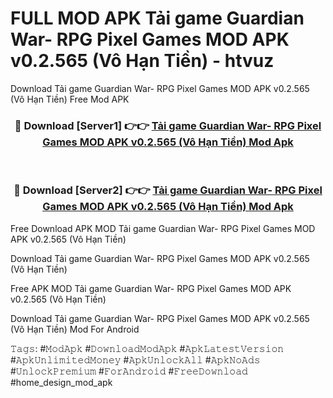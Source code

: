 # FULL MOD APK Tải game Guardian War- RPG Pixel Games MOD APK v0.2.565 (Vô Hạn Tiền) - htvuz
Download Tải game Guardian War- RPG Pixel Games MOD APK v0.2.565 (Vô Hạn Tiền) Free Mod APK

<div align="center">
<h3>🔴 Download [Server1] 👉👉 <a href="https://apk-comot.site?title=Tải_game_Guardian_War-_RPG_Pixel_Games_MOD_APK_v0.2.565_(Vô_Hạn_Tiền)">Tải game Guardian War- RPG Pixel Games MOD APK v0.2.565 (Vô Hạn Tiền) Mod Apk</a></h3><br>

<h3>🔴 Download [Server2] 👉👉 <a href="https://apk-comot.site?title=Tải_game_Guardian_War-_RPG_Pixel_Games_MOD_APK_v0.2.565_(Vô_Hạn_Tiền)">Tải game Guardian War- RPG Pixel Games MOD APK v0.2.565 (Vô Hạn Tiền) Mod Apk</a></h3>
</div>


Free Download APK MOD Tải game Guardian War- RPG Pixel Games MOD APK v0.2.565 (Vô Hạn Tiền)

Download Tải game Guardian War- RPG Pixel Games MOD APK v0.2.565 (Vô Hạn Tiền) 

Free APK MOD Tải game Guardian War- RPG Pixel Games MOD APK v0.2.565 (Vô Hạn Tiền) 

Download Tải game Guardian War- RPG Pixel Games MOD APK v0.2.565 (Vô Hạn Tiền) Mod For Android

𝚃𝚊𝚐𝚜: #𝙼𝚘𝚍𝙰𝚙𝚔 #𝙳𝚘𝚠𝚗𝚕𝚘𝚊𝚍𝙼𝚘𝚍𝙰𝚙𝚔 #𝙰𝚙𝚔𝙻𝚊𝚝𝚎𝚜𝚝𝚅𝚎𝚛𝚜𝚒𝚘𝚗 #𝙰𝚙𝚔𝚄𝚗𝚕𝚒𝚖𝚒𝚝𝚎𝚍𝙼𝚘𝚗𝚎𝚢 #𝙰𝚙𝚔𝚄𝚗𝚕𝚘𝚌𝚔𝙰𝚕𝚕 #𝙰𝚙𝚔𝙽𝚘𝙰𝚍𝚜 #𝚄𝚗𝚕𝚘𝚌𝚔𝙿𝚛𝚎𝚖𝚒𝚞𝚖 #𝙵𝚘𝚛𝙰𝚗𝚍𝚛𝚘𝚒𝚍 #𝙵𝚛𝚎𝚎𝙳𝚘𝚠𝚗𝚕𝚘𝚊𝚍 #home_design_mod_apk